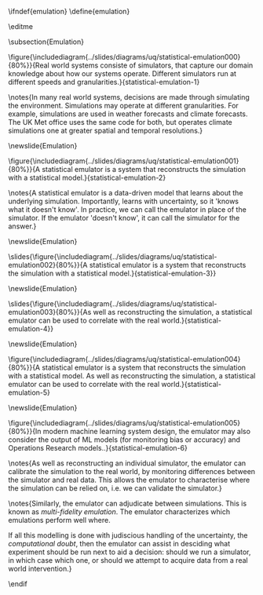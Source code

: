 \ifndef{emulation}
\define{emulation}

\editme

\subsection{Emulation}


\figure{\includediagram{../slides/diagrams/uq/statistical-emulation000}{80%}}{Real world systems consiste of simulators, that capture our domain knowledge about how our systems operate. Different simulators run at different speeds and granularities.}{statistical-emulation-1}

\notes{In many real world systems, decisions are made through simulating the environment. Simulations may operate at different granularities. For example, simulations are used in weather forecasts and climate forecasts. The UK Met office uses the same code for both, but operates climate simulations one at greater spatial and temporal resolutions.}

\newslide{Emulation}

\figure{\includediagram{../slides/diagrams/uq/statistical-emulation001}{80%}}{A statistical emulator is a system that reconstructs the simulation with a statistical model.}{statistical-emulation-2}

\notes{A statistical emulator is a data-driven model that learns about the underlying simulation. Importantly, learns with uncertainty, so it 'knows what it doesn't know'. In practice, we can call the emulator in place of the simulator. If the emulator 'doesn't know', it can call the simulator for the answer.}


\newslide{Emulation}

\slides{\figure{\includediagram{../slides/diagrams/uq/statistical-emulation002}{80%}}{A statistical emulator is a system that reconstructs the simulation with a statistical model.}{statistical-emulation-3}}

\newslide{Emulation}

\slides{\figure{\includediagram{../slides/diagrams/uq/statistical-emulation003}{80%}}{As well as reconstructing the simulation, a statistical emulator can be used to correlate with the real world.}{statistical-emulation-4}}

\newslide{Emulation}

\figure{\includediagram{../slides/diagrams/uq/statistical-emulation004}{80%}}{A statistical emulator is a system that reconstructs the simulation with a statistical model. As well as reconstructing the simulation, a statistical emulator can be used to correlate with the real world.}{statistical-emulation-5}

\newslide{Emulation}

\figure{\includediagram{../slides/diagrams/uq/statistical-emulation005}{80%}}{In modern machine learning system design, the emulator may also consider the output of ML models (for monitoring bias or accuracy) and Operations Research models..}{statistical-emulation-6}

\notes{As well as reconstructing an individual simulator, the emulator can calibrate the simulation to the real world, by monitoring differences between the simulator and real data. This allows the emulator to characterise where the simulation can be relied on, i.e. we can validate the simulator.}

\notes{Similarly, the emulator can adjudicate between simulations. This is known as *multi-fidelity emulation*. The emulator characterizes which emulations perform well where.

If all this modelling is done with judiscious handling of the uncertainty, the *computational doubt*, then the emulator can assist in desciding what experiment should be run next to aid a decision: should we run a simulator, in which case which one, or should we attempt to acquire data from a real world intervention.}

\endif

